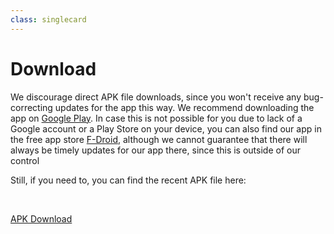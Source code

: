 ```yaml
---
class: singlecard
---
```


Download
========

We discourage direct APK file downloads, since you won't receive any bug-correcting updates for the app this way.
We recommend downloading the app on [Google Play](https://play.google.com/store/apps/details?id=de.geeksfactory.opacclient).
In case this is not possible for you due to lack of a Google account or a Play Store on your device, you can also find
our app in the free app store [F-Droid](https://f-droid.org/repository/browse/?fdfilter=opac&fdid=de.geeksfactory.opacclient),
although we cannot guarantee that there will always be timely updates for our app there, since this is outside of
our control

Still, if you need to, you can find the recent APK file here:

<p>&nbsp;</p>
<p class="center-align">
    <a class="waves-effect waves-light red btn-large" href="/download/latest.apk">APK Download</a>
</p>
